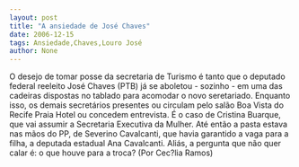 ```yaml
---
layout: post
title: "A ansiedade de José Chaves"
date: 2006-12-15
tags: Ansiedade,Chaves,Louro José
author: None
---
```

O desejo de tomar posse da secretaria de Turismo é tanto que o deputado federal reeleito José Chaves (PTB) já se aboletou - sozinho - em uma das cadeiras dispostas no tablado para acomodar o novo seretariado.
Enquanto isso, os demais secretários presentes ou circulam pelo salão Boa Vista do Recife Praia Hotel ou concedem entrevista.
É o caso de Cristina Buarque, que vai assumir a Secretaria Executiva da Mulher. Até então a pasta estava nas mãos do PP, de Severino Cavalcanti, que havia garantido a vaga para a filha, a deputada estadual Ana Cavalcanti. 
Aliás, a pergunta que não quer calar é: o que houve para a troca?
(Por Cec?lia Ramos) 